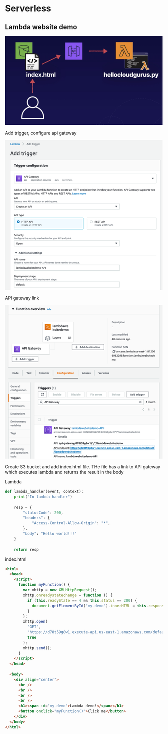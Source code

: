 # Serverless

## Lambda website demo

![Lambda website](./lambdawebsite.png)

Add trigger, configure api gateway

![Add trigger](./lambdacreatetrigger.png)

API gateway link

![API gateway link](./lambdaapigatewaylink.png)

Create S3 bucket and add index.html file. THe file has a link to API gateway which executes lambda and returns the result in the body

Lambda

```python
def lambda_handler(event, context):
    print("In lambda handler")

    resp = {
        "statusCode": 200,
        "headers": {
            "Access-Control-Allow-Origin": "*",
        },
        "body": "Hello world!!!"
    }

    return resp
```

index.html

```html
<html>
  <head>
    <script>
      function myFunction() {
        var xhttp = new XMLHttpRequest();
        xhttp.onreadystatechange = function () {
          if (this.readyState == 4 && this.status == 200) {
            document.getElementById("my-demo").innerHTML = this.responseText;
          }
        };
        xhttp.open(
          "GET",
          "https://d78t59g8w1.execute-api.us-east-1.amazonaws.com/default/lambdawebsitedemo",
          true
        );
        xhttp.send();
      }
    </script>
  </head>

  <body>
    <div align="center">
      <br />
      <br />
      <br />
      <br />
      <h1><span id="my-demo">Lambda demo!</span></h1>
      <button onclick="myFunction()">Click me</button>
    </div>
  </body>
</html>
```
